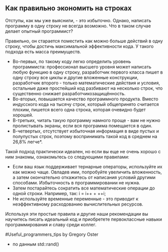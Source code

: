 
##  Как правильно экономить на строках

Отступы, как мы уже выяснили, - это избыточно. Однако, написать программу в одну строку не всегда возможно. Что в таком случае делает опытный программист?

Правильно, он старается поместить как можно больше действий в одну строку, чтобы достичь максимальной эффективности кода. У такого подхода есть масса преимуществ.

- Во-первых, по такому коду легко определить уровень программиста: профессионал высшего уровня может написать любую функцию в одну строку, разработчик первого класса пишет в одну строку все циклы и другие вложенные конструкции, разработчик второго - только математические действия и условия, остальные даже простейший код разбивают на несколько строк, что существенно снижает разработчикозащищённость.
- Во-вторых, повышается качество программного продукта. Вместо индусского кода на тысячу строк, который общепринято считается плохим, пишется всего одна строка, которая очевидно будет хорошей.
- В-третьих, читать такую программу намного проще - вам не нужно пролистывать экраны, если вся программа помещается в один.
- В-четвертых, отсутствует избыточная информация в виде пустых и полупустых строк, поэтому воспринимать такой код в среднем на 26,8% легче*.

Такой подход практически идеален, но если вы еще не очень хорошо с ним знакомы, ознакомьтесь со следующими правилами:

- Если ваш язык поддерживает тернарные операторы, используйте их как можно чаще. Овладев ими, попробуйте увеличить вложенность, а затем окончательно откажитесь от написания условий другими способами. Избыточность в программировании не нужна.
- Затем постарайтесь сократить все математические операции до одной строки. Например, так: i = i++ + ++i;
- Не используйте временные переменные - это приводит к неэффективному расходованию вычислительных ресурсов.

Используя эти простые правила и другие наши рекомендации вы научитесь писать идеальный код и приобретете первоклассные навыки программирования и славу среди коллег.

\#Useful_programmers_tips by Gregory Oster

* по данным std::rand()
